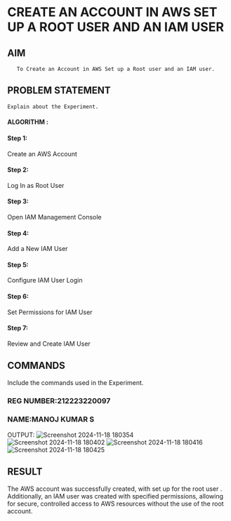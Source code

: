  # CREATE AN  ACCOUNT IN AWS SET UP A ROOT USER AND AN IAM USER 
  ## AIM
       To Create an Account in AWS Set up a Root user and an IAM user.
## PROBLEM STATEMENT
    Explain about the Experiment.

#### ALGORITHM :
#### Step 1:
Create an AWS Account

#### Step 2:
Log In as Root User

#### Step 3:
Open IAM Management Console

#### Step 4:
Add a New IAM User

#### Step 5:
Configure IAM User Login

#### Step 6:
Set Permissions for IAM User

#### Step 7:
Review and Create IAM User
## COMMANDS
Include the commands used in the Experiment.
### REG NUMBER:212223220097
### NAME:MANOJ KUMAR S
OUTPUT:
![Screenshot 2024-11-18 180354](https://github.com/user-attachments/assets/026bb1b3-9630-4f13-88c4-0f5e705730bf)
![Screenshot 2024-11-18 180402](https://github.com/user-attachments/assets/801f6916-f3f2-4e47-8e89-523756459b7e)
![Screenshot 2024-11-18 180416](https://github.com/user-attachments/assets/8ae6870f-689a-49be-9f87-5e6387d894a2)
![Screenshot 2024-11-18 180425](https://github.com/user-attachments/assets/0479fce3-c088-4bf1-8cff-c6593348c169)
## RESULT
 
The AWS account was successfully created, with set up for the root user . Additionally, an IAM user was created with specified permissions, allowing for secure, controlled access to AWS resources without the use of the root account.
  



